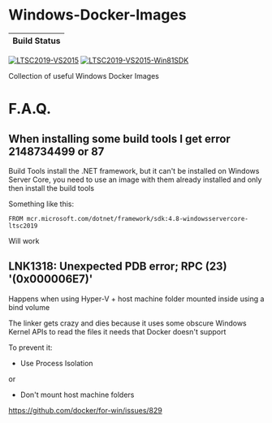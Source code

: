 # Windows-Docker-Images

|Build Status|
|-|
[![LTSC2019-VS2015](https://github.com/yatima1460/Windows-Docker-Images/actions/workflows/LTSC2019-VS2015.yml/badge.svg)](https://github.com/yatima1460/Windows-Docker-Images/actions/workflows/LTSC2019-VS2015.yml)
[![LTSC2019-VS2015-Win81SDK](https://github.com/yatima1460/Windows-Docker-Images/actions/workflows/LTSC2019-VS2015-Win81SDK.yml/badge.svg)](https://github.com/yatima1460/Windows-Docker-Images/actions/workflows/LTSC2019-VS2015-Win81SDK.yml)

Collection of useful Windows Docker Images

# F.A.Q.

## When installing some build tools I get error 2148734499 or 87

Build Tools install the .NET framework, but it can't be installed on Windows Server Core, you need to use an image with them already installed and only then install the build tools

Something like this:

`FROM mcr.microsoft.com/dotnet/framework/sdk:4.8-windowsservercore-ltsc2019`

Will work

## LNK1318: Unexpected PDB error; RPC (23) '(0x000006E7)'

Happens when using Hyper-V + host machine folder mounted inside using a bind volume

The linker gets crazy and dies because it uses some obscure Windows Kernel APIs to read the files it needs that Docker doesn't support

To prevent it:

- Use Process Isolation

or

- Don't mount host machine folders

https://github.com/docker/for-win/issues/829
